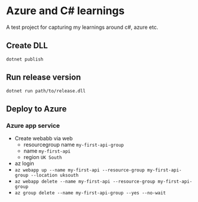 # Azure and C# learnings

A test project for capturing my learnings around c#, azure etc.

## Create DLL

`dotnet publish`

## Run release version

`dotnet run path/to/release.dll`

## Deploy to Azure

### Azure app service

- Create webabb via web
  - resourcegroup name `my-first-api-group`
  - name `my-first-api`
  - region `UK South`
- az login
- `az webapp up --name my-first-api --resource-group my-first-api-group --location uksouth`
- `az webapp delete --name my-first-api --resource-group my-first-api-group`
- `az group delete --name my-first-api-group --yes --no-wait`



